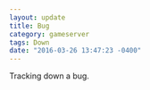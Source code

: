 ```yaml
---
layout: update
title: Bug
category: gameserver
tags: Down
date: "2016-03-26 13:47:23 -0400"
---
```


Tracking down a bug.
